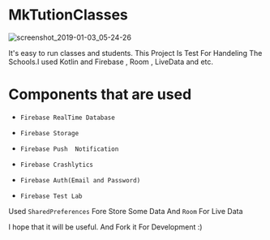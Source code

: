 # MkTutionClasses



![screenshot_2019-01-03_05-24-26](https://user-images.githubusercontent.com/26750131/50633206-79497600-0f18-11e9-9dbe-9360b2d6acba.png)


It's easy to run classes and students.
This Project Is Test For Handeling The Schools.I used Kotlin and Firebase , Room , LiveData and etc.



# Components that are used
  - ```Firebase RealTime Database```
  
  - ```Firebase Storage```
  
  - ```Firebase Push  Notification```
  
  - ```Firebase Crashlytics```
  
  - ```Firebase Auth(Email and Password)```
  
  - ```Firebase Test Lab```
  
  Used ```SharedPreferences``` Fore Store Some Data And ```Room``` For Live Data 


I hope that it will be useful.
And Fork it For Development :)
